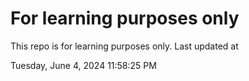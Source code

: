 # For learning purposes only
This repo is for learning purposes only.
Last updated at

Tuesday, June 4, 2024 11:58:25 PM

